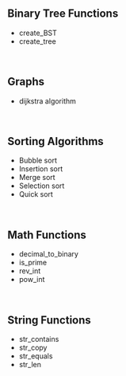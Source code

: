 <br>
<h2>Binary Tree Functions</h2>
<ul>
  <li>create_BST</li>
  <li>create_tree</li>
</ul>

<br>
<h2>Graphs</h2>
<ul>
  <li>dijkstra algorithm</li>
</ul>

<br>
<h2>Sorting Algorithms</h2>
<ul>
  <li>Bubble sort</li>
  <li>Insertion sort</li>
  <li>Merge sort</li>
  <li>Selection sort</li>
  <li>Quick sort</li>
</ul>

<br>
<h2>Math Functions</h2>
<ul>
  <li>decimal_to_binary</li>
  <li>is_prime</li>
  <li>rev_int</li>
  <li>pow_int</li>
</ul>

<br>
<h2>String Functions</h2>
<ul>
  <li>str_contains</li>
  <li>str_copy</li>
  <li>str_equals</li>
  <li>str_len</li>
</ul>

